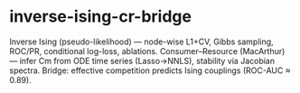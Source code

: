 # inverse-ising-cr-bridge
Inverse Ising (pseudo-likelihood) — node-wise L1+CV, Gibbs sampling, ROC/PR, conditional log-loss, ablations. Consumer–Resource (MacArthur) — infer Cm from ODE time series (Lasso→NNLS), stability via Jacobian spectra. Bridge: effective competition predicts Ising couplings (ROC-AUC ≈ 0.89).
